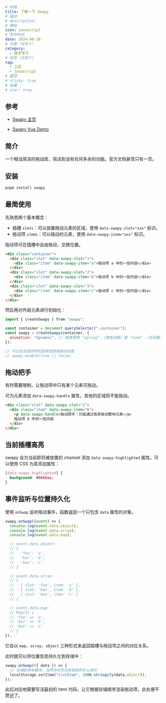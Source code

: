 ```yaml
# 标题
title: 了解一下 Swapy
# 描述
# description:
# 图标
icon: javascript
# 写作时间
date: 2024-08-26
# 分类（可多个）
category:
  - 技术学习
# 标签（可多个）
tag:
  - 工具
  - javascript
# 置顶
# sticky: true
# 收藏
# star: true
```

## 参考

- [Swapy 主页](https://swapy.xyz/)

- [Swapy Vue Demo](https://github.com/TahaSh/swapy/blob/main/examples/vue/App.vue)

## 简介

一个相当简洁的拖动库，简洁到没有任何多余的功能。官方文档甚至只有一页。

## 安装

```bash
pnpm install swapy
```

## 最简使用

先熟悉两个基本概念：

- 插槽 `slots`：可以放置拖动元素的区域，使用 `data-swapy-slot="xxx"` 标识。
- 拖动项 `items`：可以拖动的元素，使用 `data-swopy-item="xxx"` 标识。

拖动项可在插槽中自由拖动，交换位置。

```html
<div class="container">
  <div class="slot" data-swapy-slot="1">
    <div class="item" data-swapy-item="a">拖动项 a 中的一些内容</div>
  </div>
  <div class="slot" data-swapy-slot="2">
    <div class="item" data-swapy-item="b">拖动项 b 中的一些内容</div>
  </div>
  <div class="slot" data-swapy-slot="3">
    <div class="item" data-swapy-item="c">拖动项 c 中的一些内容</div>
  </div>
</div>
```

然后再对外层元素进行初始化：

```js
import { createSwapy } from "swapy";

const container = document.querySelector(".container");
const swapy = createSwapy(container, {
  animation: "dynamic", // 或者使用 "spring" （弹性动画）或 "none" （无动画）
});

// 可以在合适的时机启用或禁用拖动功能
// swapy.enable(true || false)
```

## 拖动把手

有时需要限制，让拖动项中只有某个元素可拖动。

可为元素添加 `data-swapy-handle` 属性，其他的区域将不能拖动。

```html
<div class="slot" data-swapy-slot="2">
  <div class="item" data-swapy-item="b">
    <p data-swapy-handle>拖动把手：只能通过我来拖动整块元素</p>
    拖动项 b 中的一些内容
  </div>
</div>
```

## 当前插槽高亮

swapy 会为当前即将被放置的 channel 添加 `data-swapy-highlighted` 属性。可以使用 CSS 为其添加属性：

```css
[data-swapy-highlighted] {
  background: #6666aa;
}
```

## 事件监听与位置持久化

使用 `onSwap` 监听拖动事件，函数返回一个只包含 `data` 属性的对象。

```js
swapy.onSwap((event) => {
  console.log(event.data.object);
  console.log(event.data.array);
  console.log(event.data.map);

  // event.data.object:
  // {
  //   'foo': 'a',
  //   'bar': 'b',
  //   'baz': 'c'
  // }

  // event.data.array:
  // [
  //   { slot: 'foo', item: 'a' },
  //   { slot: 'bar', item: 'b' },
  //   { slot: 'baz', item: 'c' }
  // ]

  // event.data.map:
  // Map(3) {
  // 'foo' => 'a',
  // 'bar' => 'b',
  // 'baz' => 'c'
  // }
});
```

它会以 `map`、`array`、`object` 三种形式来返回插槽与拖动项之间的对应关系。

此时就可以将位置信息持久化到存储中：

```js
swapy.onSwap(({ data }) => {
  // 存储到本地缓存，当然你也可以存到别的什么地方
  localStorage.setItem("slotItem", JSON.stringify(data.object));
});
```

此后对应地需要写活最初的 html 代码，让它根据存储顺序渲染拖动项，此处便不赘述了。
